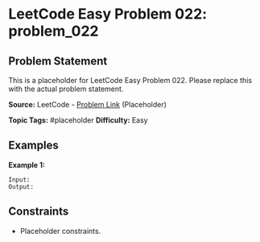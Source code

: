 # LeetCode Easy Problem 022: problem_022

## Problem Statement

This is a placeholder for LeetCode Easy Problem 022.
Please replace this with the actual problem statement.

**Source:** LeetCode - [Problem Link](https://leetcode.com/problems/problem-022/) (Placeholder)

**Topic Tags:** #placeholder
**Difficulty:** Easy

## Examples

**Example 1:**

```
Input:
Output:
```

## Constraints

- Placeholder constraints.
